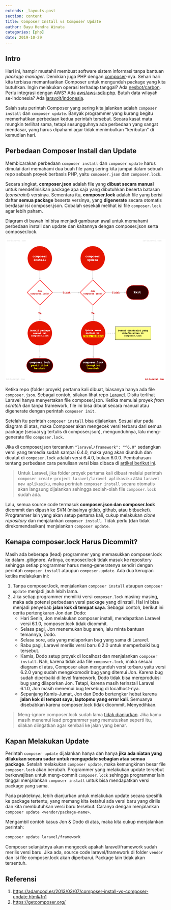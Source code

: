 ```yaml
---
extends: _layouts.post
section: content
title: Composer Install vs Composer Update
author: Bayu Hendra Winata
categories: [php]
date: 2019-10-29
---
```


## Intro

Hari ini, hampir mustahil membuat software sistem informasi tanpa bantuan *package manager*. Demikian juga PHP dengan [composer](https://getcomposer.org/)-nya. Sehari hari kita terbiasa memanfaatkan Composer untuk mengunduh package yang kita butuhkan. Ingin melakukan operasi terhadap tanggal? Ada [nesbot/carbon](https://packagist.org/packages/nesbot/carbon). Perlu integrasi dengan AWS? Ada [aws/aws-sdk-php](https://packagist.org/packages/aws/aws-sdk-php). Butuh data wilayah se-Indonesia? Ada [laravolt/indonesia](https://packagist.org/packages/laravolt/indonesia).

Salah satu perintah Composer yang sering kita jalankan adalah `composer install` dan `composer update`. Banyak programmer yang kurang begitu memerhatikan perbedaan kedua perintah tersebut. Secara kasat mata mungkin terlihat sama, tetapi sesungguhnya ada perbedaan yang sangat mendasar, yang harus dipahami agar tidak menimbulkan "keributan" di kemudian hari.

## Perbedaan Composer Install dan Update

Membicarakan perbedaan `composer install` dan `composer update` harus dimulai dari memahami dua buah file yang sering kita jumpai dalam sebuah repo sebuah proyek berbasis PHP, yaitu `composer.json` dan `composer.lock`.

Secara singkat, **composer.json** adalah file yang **dibuat secara manual** untuk mendefinisikan package apa saja yang dibutuhkan beserta batasan (*constraint*) versinya. Sementara itu, **composer.lock** adalah file yang berisi daftar **semua package** beserta versinya, yang **digenerate** secara otomatis berdasar isi composer.json. Cobalah sesekali melihat isi file `composer.lock` agar lebih paham.

Diagram di bawah ini bisa menjadi gambaran awal untuk memahami perbedaan install dan update dan kaitannya dengan composer.json serta composer.lock.

![image-20191029084853530](../assets/uploads/image-20191029084853530-2313736.png)

Ketika repo (folder proyek) pertama kali dibuat, biasanya hanya ada file `composer.json`.  Sebagai contoh, silakan lihat repo [Laravel](https://github.com/laravel/laravel). Disitu terlihat Laravel hanya menyertakan file composer.json. Ketika memulai proyek *from scratch* dan tanpa framework, file ini bisa dibuat secara manual atau digenerate dengan perintah `composer init`. 

Setelah itu perintah `composer install` bisa dijalankan. Sesuai alur pada diagram di atas, maka Composer akan mengecek versi terbaru dari semua package (sesuai yg tertulis di composer.json), mengunduhnya, lalu meng-generate file `composer.lock`. 

Jika di composer.json tercantum `"laravel/framework": "^6.0"` sedangkan versi yang tersedia sudah sampai 6.4.0, maka yang akan diunduh dan dicatat di `composer.lock` adalah versi 6.4.0, bukan 6.0.0. Pembahasan tentang perbedaan cara penulisan versi bisa dibaca di [artikel berikut ini](https://madewithlove.be/tilde-and-caret-constraints/).

> Untuk Laravel, jika folder proyek pertama kali dibuat melalui perintah `composer create-project laravel/laravel aplikasiku` atau `laravel new aplikasiku`, maka perintah `composer install` secara otomatis akan langsung dijalankan sehingga seolah-olah file `composer.lock` sudah ada.

Lalu, semua source code termasuk **composer.json dan composer.lock** dicommit dan dipush ke SVN (misalnya gitlab, github, atau bitbucket). Programmer lain yang akan setup pertama kali, cukup melakukan *clone repository* dan menjalankan `composer install`. Tidak perlu (dan tidak direkomendasikan) menjalankan `composer update`.

## Kenapa composer.lock Harus Dicommit?

Masih ada beberapa (lead) programmer yang memasukkan composer.lock ke dalam .gitignore. Artinya, composer.lock tidak masuk ke repository sehingga setiap programmer harus meng-generatenya sendiri dengan perintah `composer install` ataupun `composer.update`. Ada dua kerugian ketika melakukan ini:

1. Tanpa composer.lock, menjalankan `composer install` ataupun `composer update` menjadi jauh lebih lama.
2. Jika setiap programmer memiliki versi `composer.lock` masing-masing, maka ada potensi perbedaan versi package yang diinstall. Hal ini bisa menjadi penyebab **jalan kok di tempat saya**. Sebagai contoh, berikut ini cerita pertengkaran Jon dan Dodo:
    - Hari Senin, Jon melakukan composer install, mendapatkan Laravel versi 6.1.0, composer.lock tidak dicommit.
    - Selasa pagi, Jon menemukan bug aneh, lalu minta bantuan temannya, Dodo.
    - Selasa sore, ada yang melaporkan bug yang sama di Laravel.
    - Rabu pagi, Laravel merilis versi baru 6.2.0 untuk memperbaiki bug tersebut.
    - Kamis, Dodo setup proyek di localhost dan menjalankan `composer install`. Nah, karena tidak ada file `composer.lock`, maka sesuai diagram di atas, Composer akan mengunduh versi terbaru yaitu versi 6.2.0 yang sudah mengakomodir bug yang ditemui Jon. Karena bug sudah diperbaiki di level framework, Dodo tidak bisa mereproduksi bug yang dilaporkan Jon. Tetapi, karena masih terinstall Laravel 6.1.0, Jon masih menemui bug tersebug di localhost-nya.
    - Sepanjang Kamis-Jumat, Jon dan Dodo bertengkar hebat karena **jalan kok di tempat saya, laptopmu yang error kali**. Semuanya disebabkan karena composer.lock tidak dicommit. Menyedihkan.

> Meng-ignore composer.lock sudah lama [tidak dianjurkan](https://getcomposer.org/doc/01-basic-usage.md#commit-your-composer-lock-file-to-version-control). Jika kamu masih menemui lead programmer yang memutuskan seperti itu, silakan diingatkan agar kembali ke jalan yang benar.

## Kapan Melakukan Update

Perintah `composer update` dijalankan hanya dan hanya **jika ada niatan yang dilakukan secara sadar untuk mengupdate sebagian atau semua package**. Setelah melakukan `composer update`, maka kemungkinan besar file `composer.lock` akan berubah. Programmer yang melakukan update tersebut berkewajiban untuk meng-commit `composer.lock` sehingga programmer lain tinggal menjalankan `composer install` untuk bisa mendapatkan versi package yang sama.

Pada prakteknya, lebih dianjurkan untuk melakukan update secara spesifik ke package tertentu, yang memang kita ketahui ada versi baru yang dirilis dan kita membutuhkan versi baru tersebut. Caranya dengan menjalankan `composer update <vendor/package-name>`.

Mengambil contoh kasus Jon & Dodo di atas, maka kita cukup menjalankan perintah:

```bash
composer update laravel/framework
```

Composer selanjutnya akan mengecek apakah laravel/framework sudah merilis versi baru. Jika ada, source code laravel/framework di folder `vendor` dan isi file composer.lock akan diperbarui. Package lain tidak akan tersentuh. 

## 

## Referensi

1. https://adamcod.es/2013/03/07/composer-install-vs-composer-update.html#fn1
2. https://getcomposer.org/